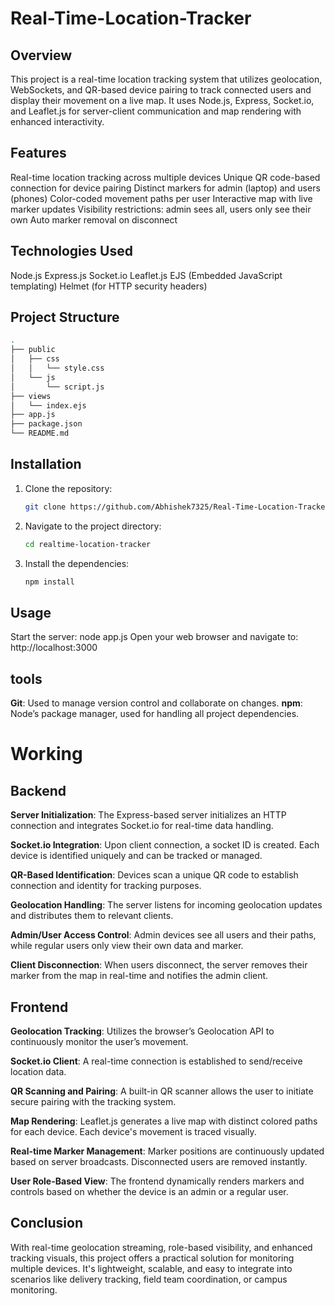 # Real-Time-Location-Tracker

## Overview

This project is a real-time location tracking system that utilizes geolocation, WebSockets, and QR-based device pairing to track connected users and display their movement on a live map. It uses Node.js, Express, Socket.io, and Leaflet.js for server-client communication and map rendering with enhanced interactivity.

## Features

Real-time location tracking across multiple devices
Unique QR code-based connection for device pairing
Distinct markers for admin (laptop) and users (phones)
Color-coded movement paths per user
Interactive map with live marker updates
Visibility restrictions: admin sees all, users only see their own
Auto marker removal on disconnect

## Technologies Used

Node.js
Express.js
Socket.io
Leaflet.js
EJS (Embedded JavaScript templating)
Helmet (for HTTP security headers)

## Project Structure


```bash
.
├── public
│   ├── css
│   │   └── style.css
│   └── js
│       └── script.js
├── views
│   └── index.ejs
├── app.js
├── package.json
└── README.md
```

## Installation

1. Clone the repository:
    ```bash
    git clone https://github.com/Abhishek7325/Real-Time-Location-Tracker.git
    ```
2. Navigate to the project directory:
    ```bash
    cd realtime-location-tracker
    ```
3. Install the dependencies:
    ```bash
    npm install

## Usage

Start the server:
node app.js
Open your web browser and navigate to:
http://localhost:3000
## tools

**Git**: Used to manage version control and collaborate on changes.
**npm**: Node’s package manager, used for handling all project dependencies.

# Working

## Backend

**Server Initialization**: The Express-based server initializes an HTTP connection and integrates Socket.io for real-time data handling.

**Socket.io Integration**: Upon client connection, a socket ID is created. Each device is identified uniquely and can be tracked or managed.

**QR-Based Identification**: Devices scan a unique QR code to establish connection and identity for tracking purposes.

**Geolocation Handling**: The server listens for incoming geolocation updates and distributes them to relevant clients.

**Admin/User Access Control**: Admin devices see all users and their paths, while regular users only view their own data and marker.

**Client Disconnection**: When users disconnect, the server removes their marker from the map in real-time and notifies the admin client.

## Frontend

**Geolocation Tracking**: Utilizes the browser’s Geolocation API to continuously monitor the user’s movement.

**Socket.io Client**: A real-time connection is established to send/receive location data.

**QR Scanning and Pairing**: A built-in QR scanner allows the user to initiate secure pairing with the tracking system.

**Map Rendering**: Leaflet.js generates a live map with distinct colored paths for each device. Each device's movement is traced visually.

**Real-time Marker Management**: Marker positions are continuously updated based on server broadcasts. Disconnected users are removed instantly.

**User Role-Based View**: The frontend dynamically renders markers and controls based on whether the device is an admin or a regular user.

## Conclusion

With real-time geolocation streaming, role-based visibility, and enhanced tracking visuals, this project offers a practical solution for monitoring multiple devices. It's lightweight, scalable, and easy to integrate into scenarios like delivery tracking, field team coordination, or campus monitoring.
